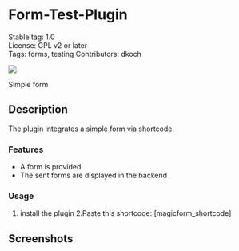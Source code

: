 # Form-Test-Plugin

Stable tag: 1.0   
License: GPL v2 or later  
Tags: forms,  testing 
Contributors: dkoch

![](.wordpress-org/banner-1544x500.png)

Simple form


## Description

The plugin integrates a simple form via shortcode.
### Features

 * A form is provided
 * The sent forms are displayed in the backend

### Usage

 1. install the plugin
 2.Paste this shortcode: [magicform_shortcode]
 

## Screenshots


